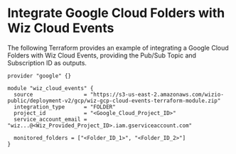 # Integrate Google Cloud Folders with Wiz Cloud Events

The following Terraform provides an example of integrating a Google Cloud Folders with Wiz Cloud Events, providing the Pub/Sub Topic and Subscription ID as outputs.

```hcl
provider "google" {}

module "wiz_cloud_events" {
  source                = "https://s3-us-east-2.amazonaws.com/wizio-public/deployment-v2/gcp/wiz-gcp-cloud-events-terraform-module.zip"
  integration_type      = "FOLDER"
  project_id            = "<Google_Cloud_Project_ID>"
  service_account_email = "wiz...@<Wiz_Provided_Project_ID>.iam.gserviceaccount.com"

  monitored_folders = ["<Folder_ID_1>", "<Folder_ID_2>"]
}
```

